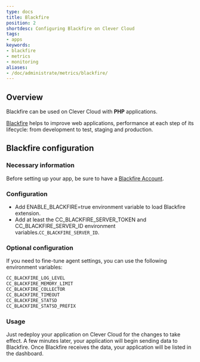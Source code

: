 ```yaml
---
type: docs
title: Blackfire
position: 2
shortdesc: Configuring Blackfire on Clever Cloud
tags:
- apps
keywords:
- blackfire
- metrics
- monitoring
aliases:
- /doc/administrate/metrics/blackfire/
---
```



## Overview

Blackfire can be used on Clever Cloud with **PHP** applications.

[Blackfire](https://www.blackfire.io/) helps to improve web applications, performance at each step of its lifecycle: from development to test, staging and production.

## Blackfire configuration

### Necessary information

Before setting up your app, be sure to have a [Blackfire Account](https://www.blackfire.io/).

### Configuration

- Add ENABLE_BLACKFIRE=true environment variable to load Blackfire extension.
- Add at least the CC_BLACKFIRE_SERVER_TOKEN and CC_BLACKFIRE_SERVER_ID environment variables.`CC_BLACKFIRE_SERVER_ID`.

### Optional configuration

If you need to fine-tune agent settings, you can use the following environment variables:

```bash
CC_BLACKFIRE_LOG_LEVEL
CC_BLACKFIRE_MEMORY_LIMIT
CC_BLACKFIRE_COLLECTOR
CC_BLACKFIRE_TIMEOUT
CC_BLACKFIRE_STATSD
CC_BLACKFIRE_STATSD_PREFIX
```

### Usage

Just redeploy your application on Clever Cloud for the changes to take effect. A few minutes later, your application will begin sending data to Blackfire. Once Blackfire receives the data, your application will be listed in the dashboard.

